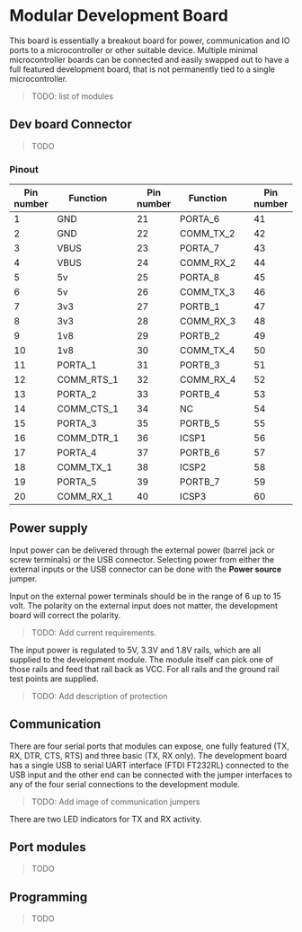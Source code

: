 # Modular Development Board

This board is essentially a breakout board for power, communication
and IO ports to a microcontroller or other suitable device. Multiple 
minimal microcontroller boards can be connected and easily swapped out
to have a full featured development board, that is not permanently tied
to a single microcontroller.

> TODO: list of modules

## Dev board Connector

> TODO

### Pinout

| Pin number | Function   |   | Pin number | Function  |   | Pin number | Function |   | Pin number | Function |
|------------|------------|---|------------|-----------|---|------------|----------|---|------------|----------|
|          1 | GND        |   |         21 | PORTA_6   |   |         41 | PORTB_8  |   |         61 | PORTD_2  |
|          2 | GND        |   |         22 | COMM_TX_2 |   |         42 | ICSP4    |   |         62 | PORTE_8  |
|          3 | VBUS       |   |         23 | PORTA_7   |   |         43 | PORTC_1  |   |         63 | PORTD_3  |
|          4 | VBUS       |   |         24 | COMM_RX_2 |   |         44 | ICSP5    |   |         64 | PORTE_7  |
|          5 | 5v         |   |         25 | PORTA_8   |   |         45 | PORTC_2  |   |         65 | PORTD_4  |
|          6 | 5v         |   |         26 | COMM_TX_3 |   |         46 | ICSP6    |   |         66 | PORTE_6  |
|          7 | 3v3        |   |         27 | PORTB_1   |   |         47 | PORTC_3  |   |         67 | PORTD_5  |
|          8 | 3v3        |   |         28 | COMM_RX_3 |   |         48 | ICSP7    |   |         68 | PORTE_5  |
|          9 | 1v8        |   |         29 | PORTB_2   |   |         49 | PORTC_4  |   |         69 | PORTD_6  |
|         10 | 1v8        |   |         30 | COMM_TX_4 |   |         50 | ICSP8    |   |         70 | PORTE_4  |
|         11 | PORTA_1    |   |         31 | PORTB_3   |   |         51 | PORTC_5  |   |         71 | PORTD_7  |
|         12 | COMM_RTS_1 |   |         32 | COMM_RX_4 |   |         52 | ICSP9    |   |         72 | PORTE_3  |
|         13 | PORTA_2    |   |         33 | PORTB_4   |   |         53 | PORTC_6  |   |         73 | PORTD_8  |
|         14 | COMM_CTS_1 |   |         34 | NC        |   |         54 | ICSP10   |   |         74 | PORTE_2  |
|         15 | PORTA_3    |   |         35 | PORTB_5   |   |         55 | PORTC_7  |   |         75 | NC       |
|         16 | COMM_DTR_1 |   |         36 | ICSP1     |   |         56 | NC       |   |         76 | PORTE_1  |
|         17 | PORTA_4    |   |         37 | PORTB_6   |   |         57 | PORTC_8  |   |         77 | VBUS     |
|         18 | COMM_TX_1  |   |         38 | ICSP2     |   |         58 | RST_A    |   |         78 | VBUS     |
|         19 | PORTA_5    |   |         39 | PORTB_7   |   |         59 | PORTD_1  |   |         79 | GND      |
|         20 | COMM_RX_1  |   |         40 | ICSP3     |   |         60 | RST_B    |   |         80 | GND      |

## Power supply

Input power can be delivered through the external power (barrel jack or 
screw terminals) or the USB connector. Selecting power from either the 
external inputs or the USB connector can be done with the **Power source** 
jumper.

Input on the external power terminals should be in the range
of 6 up to 15 volt. The polarity on the external input does not matter,
the development board will correct the polarity.

> TODO: Add current requirements.

The input power is regulated to 5V, 3.3V and 1.8V rails, which are 
all supplied to the development module. The module itself can pick one
of those rails and feed that rail back as VCC. For all rails and the 
ground rail test points are supplied.

> TODO: Add description of protection

## Communication

There are four serial ports that modules can expose, one fully featured (TX, RX, 
DTR, CTS, RTS) and three basic (TX, RX only). The development board has a single
USB to serial UART interface (FTDI FT232RL) connected to the USB input and the
other end can be connected with the jumper interfaces to any of the four serial
connections to the development module.

> TODO: Add image of communication jumpers

There are two LED indicators for TX and RX activity.

## Port modules

> TODO

## Programming

> TODO